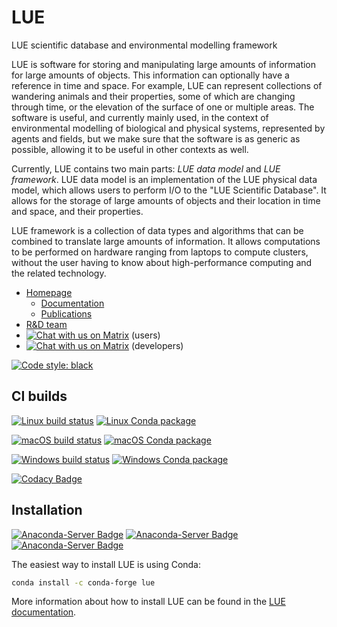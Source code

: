 # LUE
LUE scientific database and environmental modelling framework

LUE is software for storing and manipulating large amounts of information
for large amounts of objects. This information can optionally have a
reference in time and space. For example, LUE can represent collections of
wandering animals and their properties, some of which are changing through
time, or the elevation of the surface of one or multiple areas. The software
is useful, and currently mainly used, in the context of environmental
modelling of biological and physical systems, represented by agents and
fields, but we make sure that the software is as generic as possible,
allowing it to be useful in other contexts as well.

Currently, LUE contains two main parts: *LUE data model* and *LUE
framework*. LUE data model is an implementation of the LUE physical data
model, which allows users to perform I/O to the "LUE Scientific Database".
It allows for the storage of large amounts of objects and their location
in time and space, and their properties.

LUE framework is a collection of data types and algorithms that can be
combined to translate large amounts of information. It allows computations
to be performed on hardware ranging from laptops to compute clusters,
without the user having to know about high-performance computing and
the related technology.

- [Homepage](https://lue.computationalgeography.org)
    - [Documentation](https://lue.computationalgeography.org/doc)
    - [Publications](https://lue.computationalgeography.org/publication)
- [R&D team](https://www.computationalgeography.org)
- [![Chat with us on Matrix](https://img.shields.io/badge/chat-on%20Matrix-%230098D4)](https://matrix.to/#/#lue:matrix.org) (users)
- [![Chat with us on Matrix](https://img.shields.io/badge/chat-on%20Matrix-%230098D4)](https://matrix.to/#/#lue-dev:matrix.org) (developers)

[![Code style: black](https://img.shields.io/badge/code%20style-black-000000.svg)](https://github.com/psf/black)


## CI builds
[![Linux build status](https://github.com/computationalgeography/lue/workflows/Linux%20CI/badge.svg)](https://github.com/computationalgeography/lue/actions/workflows/linux.yml)
[![Linux Conda package](https://github.com/computationalgeography/lue/actions/workflows/linux-conda.yml/badge.svg)](https://github.com/computationalgeography/lue/actions/workflows/linux-conda.yml)

[![macOS build status](https://github.com/computationalgeography/lue/workflows/macOS%20CI/badge.svg)](https://github.com/computationalgeography/lue/actions/workflows/macos.yml)
[![macOS Conda package](https://github.com/computationalgeography/lue/actions/workflows/macos-conda.yml/badge.svg)](https://github.com/computationalgeography/lue/actions/workflows/macos-conda.yml)

[![Windows build status](https://github.com/computationalgeography/lue/workflows/Windows%20CI/badge.svg)](https://github.com/computationalgeography/lue/actions/workflows/windows.yml)
[![Windows Conda package](https://github.com/computationalgeography/lue/actions/workflows/windows-conda.yml/badge.svg)](https://github.com/computationalgeography/lue/actions/workflows/windows-conda.yml)

[![Codacy Badge](https://app.codacy.com/project/badge/Grade/2c02fc1c5b13424abfc414b82104801d)](https://www.codacy.com/gh/computationalgeography/lue/dashboard?utm_source=github.com&amp;utm_medium=referral&amp;utm_content=computationalgeography/lue&amp;utm_campaign=Badge_Grade)


## Installation
[![Anaconda-Server Badge](https://anaconda.org/conda-forge/lue/badges/version.svg)](https://anaconda.org/conda-forge/lue)
[![Anaconda-Server Badge](https://anaconda.org/conda-forge/lue/badges/platforms.svg)](https://anaconda.org/conda-forge/lue)
[![Anaconda-Server Badge](https://anaconda.org/conda-forge/lue/badges/downloads.svg)](https://anaconda.org/conda-forge/lue)

The easiest way to install LUE is using Conda:
```bash
conda install -c conda-forge lue
```

More information about how to install LUE can be found in the [LUE
documentation](https://lue.computationalgeography.org/doc).
